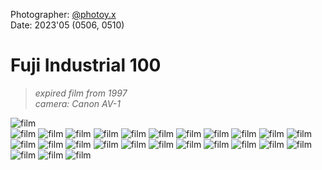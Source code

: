 Photographer: [@photoy.x](http://www.instagram.com/photoy.x)  
Date: 2023'05 (0506, 0510)


# Fuji Industrial 100  
> _expired film from 1997_  
> _camera: Canon AV-1_


![film](fuji_industrial100_expired_1.png "fuji_industrial100_expired_1")  
![film](fuji_industrial100_expired_2.png "fuji_industrial100_expired_2")
![film](fuji_industrial100_expired_3.png "fuji_industrial100_expired_3")
![film](fuji_industrial100_expired_4.png "fuji_industrial100_expired_4")
![film](fuji_industrial100_expired_5.png "fuji_industrial100_expired_5")
![film](fuji_industrial100_expired_6.png "fuji_industrial100_expired_6")
![film](fuji_industrial100_expired_7.png "fuji_industrial100_expired_7")
![film](fuji_industrial100_expired_8.png "fuji_industrial100_expired_8")
![film](fuji_industrial100_expired_9.png "fuji_industrial100_expired_9")
![film](fuji_industrial100_expired_10.png "fuji_industrial100_expired_10")
![film](fuji_industrial100_expired_11.png "fuji_industrial100_expired_11")
![film](fuji_industrial100_expired_12.png "fuji_industrial100_expired_12")
![film](fuji_industrial100_expired_13.png "fuji_industrial100_expired_13")
![film](fuji_industrial100_expired_14.png "fuji_industrial100_expired_14")
![film](fuji_industrial100_expired_15.png "fuji_industrial100_expired_15")
![film](fuji_industrial100_expired_16.png "fuji_industrial100_expired_16")
![film](fuji_industrial100_expired_17.png "fuji_industrial100_expired_17")
![film](fuji_industrial100_expired_18.png "fuji_industrial100_expired_18")
![film](fuji_industrial100_expired_19.png "fuji_industrial100_expired_19")
![film](fuji_industrial100_expired_20.png "fuji_industrial100_expired_20")
![film](fuji_industrial100_expired_21.png "fuji_industrial100_expired_21")
![film](fuji_industrial100_expired_22.png "fuji_industrial100_expired_22")
![film](fuji_industrial100_expired_23.png "fuji_industrial100_expired_23")
![film](fuji_industrial100_expired_24.png "fuji_industrial100_expired_24")
![film](fuji_industrial100_expired_25.png "fuji_industrial100_expired_25")
![film](fuji_industrial100_expired_26.png "fuji_industrial100_expired_26")